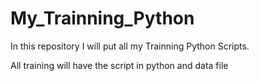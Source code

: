 # My_Trainning_Python
In this repository I will put all my Trainning Python Scripts.


All training will have the script in python and data file

